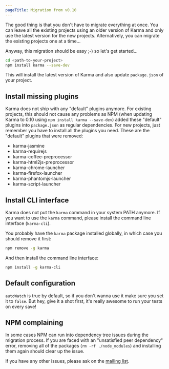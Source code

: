 ```yaml
---
pageTitle: Migration from v0.10
---
```



The good thing is that you don't have to migrate everything at once.
You can leave all the existing projects using an older version of Karma and only use the latest
version for the new projects. Alternatively, you can migrate the existing projects one at a time...


Anyway, this migration should be easy ;-) so let's get started...

```bash
cd <path-to-your-project>
npm install karma --save-dev
```
This will install the latest version of Karma and also update `package.json` of your project.


## Install missing plugins
Karma does not ship with any "default" plugins anymore.
For existing projects, this should not cause any problems as NPM (when updating Karma to 0.10 using
`npm install karma --save-dev`) added these "default" plugins into `package.json` as regular dependencies.
For new projects, just remember you have to install all the plugins you need. These are the "default" plugins that were removed:
- karma-jasmine
- karma-requirejs
- karma-coffee-preprocessor
- karma-html2js-preprocessor
- karma-chrome-launcher
- karma-firefox-launcher
- karma-phantomjs-launcher
- karma-script-launcher


## Install CLI interface
Karma does not put the `karma` command in your system PATH anymore.
If you want to use the `karma` command, please install the command line interface (`karma-cli`).

You probably have the `karma` package installed globally, in which case you should remove it first:
```bash
npm remove -g karma
```

And then install the command line interface:
```bash
npm install -g karma-cli
```


## Default configuration
`autoWatch` is true by default, so if you don't wanna use it make sure you set it to `false`.
But hey, give it a shot first, it's really awesome to run your tests on every save!


## NPM complaining
In some cases NPM can run into dependency tree issues during the migration process. If you are faced
with an "unsatisfied peer dependency" error, removing all of the packages (`rm -rf ./node_modules`) and installing
them again should clear up the issue.

If you have any other issues, please ask on the [mailing list].


[mailing list]: https://groups.google.com/forum/?fromgroups#!forum/karma-users

